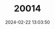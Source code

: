 ---
title: "20014"
category: "Sciurus lis"
draft: false
date: 2024-02-22 13:03:50
languages:
  English: ["Japanese Squirrel"]
---